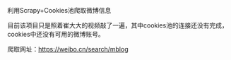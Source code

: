 利用Scrapy+Cookies池爬取微博信息

目前该项目只是照着崔大大的视频敲了一遍，其中cookies池的连接还没有完成，cookies中还没有可用的微博账号。

爬取网址：https://weibo.cn/search/mblog
